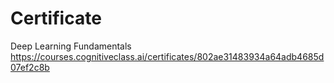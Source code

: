 # Certificate
Deep Learning Fundamentals
https://courses.cognitiveclass.ai/certificates/802ae31483934a64adb4685d07ef2c8b
